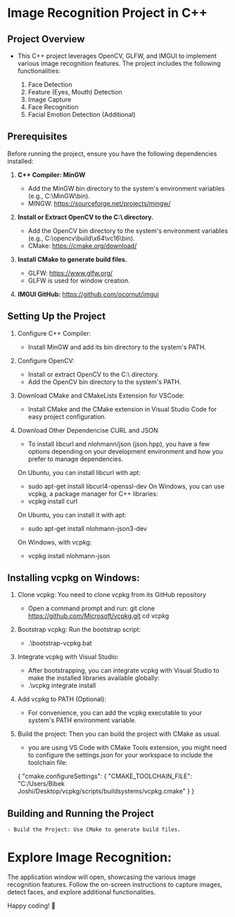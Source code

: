 # Image Recognition Project in C++

## Project Overview
- This C++ project leverages OpenCV, GLFW, and IMGUI to implement various image recognition features. The project includes the following functionalities:   

    1. Face Detection
    2. Feature (Eyes, Mouth) Detection
    3. Image Capture
    4. Face Recognition
    5. Facial Emotion Detection (Additional)

## Prerequisites
Before running the project, ensure you have the following dependencies installed:

1. **C++ Compiler: MinGW**
    - Add the MinGW bin directory to the system's environment variables (e.g., C:\MinGW\bin).
    - MINGW: https://sourceforge.net/projects/mingw/

2. **Install or Extract OpenCV to the C:\ directory.**
    - Add the OpenCV bin directory to the system's environment variables (e.g., C:\opencv\build\x64\vc16\bin).
    - CMake: https://cmake.org/download/

3. **Install CMake to generate build files.**
    - GLFW: https://www.glfw.org/
    - GLFW is used for window creation.

4. **IMGUI GitHub:** https://github.com/ocornut/imgui

## Setting Up the Project

1. Configure C++ Compiler:
    - Install MinGW and add its bin directory to the system's PATH.

2. Configure OpenCV:
    - Install or extract OpenCV to the C:\ directory.
    - Add the OpenCV bin directory to the system's PATH.

3. Download CMake and CMakeLists Extension for VSCode:
    - Install CMake and the CMake extension in Visual Studio Code for easy project configuration.

4. Download Other Dependencise CURL and JSON
    - To install libcurl and nlohmann/json (json.hpp), you have a few options depending on your development environment and how you prefer to manage dependencies.

    On Ubuntu, you can install libcurl with apt:
    - sudo apt-get install libcurl4-openssl-dev
    On Windows, you can use vcpkg, a package manager for C++ libraries:
    - vcpkg install curl

    On Ubuntu, you can install it with apt:
    - sudo apt-get install nlohmann-json3-dev

    On Windows, with vcpkg:
    - vcpkg install nlohmann-json


## Installing vcpkg on Windows:

1. Clone vcpkg: You need to clone vcpkg from its GitHub repository
    - Open a command prompt and run:
        git clone https://github.com/Microsoft/vcpkg.git
        cd vcpkg

2. Bootstrap vcpkg: Run the bootstrap script:
    - .\bootstrap-vcpkg.bat

3. Integrate vcpkg with Visual Studio:
    - After bootstrapping, you can integrate vcpkg with Visual Studio to make the installed libraries available globally:
    - .\vcpkg integrate install

4. Add vcpkg to PATH (Optional):
    - For convenience, you can add the vcpkg executable to your system's PATH environment variable. 

5. Build the project: Then you can build the project with CMake as usual.
    -  you are using VS Code with CMake Tools extension, you might need to configure the settings.json for your workspace to include the toolchain file:

    {
        "cmake.configureSettings": {
            "CMAKE_TOOLCHAIN_FILE": "C:/Users/Bibek Joshi/Desktop/vcpkg/scripts/buildsystems/vcpkg.cmake"
        }
    }

## Building and Running the Project
    - Build the Project: Use CMake to generate build files.

# Explore Image Recognition:

The application window will open, showcasing the various image recognition features.
Follow the on-screen instructions to capture images, detect faces, and explore additional functionalities.

Happy coding! 🚀